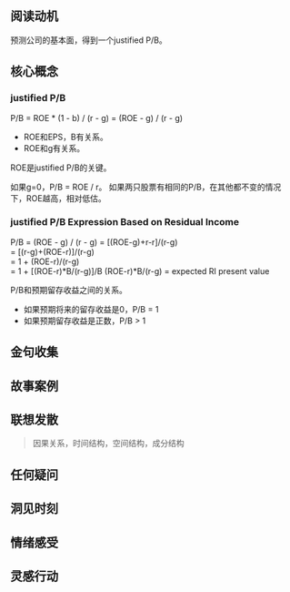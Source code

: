 ## 阅读动机
预测公司的基本面，得到一个justified P/B。
## 核心概念

### justified P/B
P/B = ROE * (1 - b) / (r - g) = (ROE - g) / (r - g)
- ROE和EPS，B有关系。
- ROE和g有关系。

ROE是justified P/B的关键。

如果g=0，P/B = ROE / r。
如果两只股票有相同的P/B，在其他都不变的情况下，ROE越高，相对低估。

### justified P/B Expression Based on Residual Income

P/B = (ROE - g) / (r - g) = \[(ROE-g)+r-r]/(r-g)  
 = \[(r-g)+(ROE-r)]/(r-g)  
 = 1 + (ROE-r)/(r-g)  
 = 1 + \[(ROE-r)*B/(r-g)]/B
 (ROE-r)*B/(r-g) = expected RI present value

P/B和预期留存收益之间的关系。
- 如果预期将来的留存收益是0，P/B = 1
- 如果预期留存收益是正数，P/B > 1

## 金句收集

## 故事案例

## 联想发散
> 因果关系，时间结构，空间结构，成分结构
## 任何疑问

## 洞见时刻

## 情绪感受

## 灵感行动